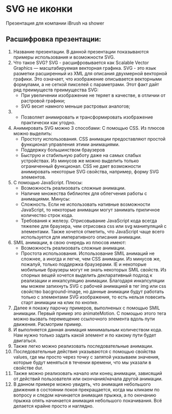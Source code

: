 # SVG не иконки

Презентация для компании iBrush на shower

## Расшифровка презентации:

1.  Название презентации. В данной презентации показываются примеры использования и возможности SVG.
2.  Что такое SVG? SVG - расшифровывается как Scalable Vector Graphics — масштабируемая векторная графика. SVG - это язык разметки расширенный из XML для описания двухмерной векторной графики. Это означает, что изображение описывается векторными формулами, а не сеткой пикселей с параметрами. Этот факт дайт ряд преимуществ преимущества SVG:
    * При увеличении изображение не теряет в качестве, в отличии от растровой графики;
    * SVG весит намного меньше растровых аналогов;
3.  * Позволяет анимировать и трансформировать изображение практически как угодно.
4.  Анимировать SVG можно 3 способами:
    С помощью CSS. Из плюсов можно выделить:
    * Простоту использования. CSS анимации предоставляют простой функционал управления этими анимациями.
    * Поддержку большинством браузеров
    * Быструю и стабильную работу даже на самых слабых устройствах.
    Из минусов же можно выделить только ограниченный функционал. CSS не дает возможности анимировать некоторые SVG свойства, например, форму SVG элементов.
5.  С помощью JavaScript. Плюсы:
    * Возможность реализовать сложные анимации.
    * Наличие множества библиотек для облегчения работы с анимациями.
    Минусы:
    * Сложность. Если не использовать нативные возможности JavaScript, то некоторые анимации могут занимать приличное количество строк кода.
    * Требования к железу. Отрисовывание JavaScript кода всегда тяжелее для браузера, чем отрисовка css или svg манипуляций с элементами.
    Также хочется отметить, что JavaScript чаще всего используется для императивного описания анимации.
6.  SMIL анимации, в свою очередь из плюсов имеют:
    * Возможность реализовать сложные анимации.
    * Простота использования. Использование SMIL анимаций не сложнее, а иногда и легче, чем CSS анимации.
    Из минусов же, пожалуй, только поддержка браузерами. IE и некоторые мобильные браузеры могут не знать некоторых SMIL свойств.
    Из спорных вещей хочется выделить декларативный подход к реализации и инкапсуляцию анимации. Благодаря инкапсуляции мы можем запихнуть SVG с рабочей анимацией в тег img или css свойство bacground-image, но данные анимации будут работать только с элементами SVG изображения, то есть нельзя повесить старт анимации на клик по кнопке.
7.  Далее я покажу парочку примеров, выполненых с помощью SMIL анимации. Первый пример это animateMotion. С помощью этого тега можно вызвать перемещение ссылочного элемента вдоль пути движения. Расмотрим пример.
8.  И выполняется данная анимация минимальным количеством кода. Нам нужно только задать какой элемент и по какому пути будет двигаться.
9.  Также легко можно реализовать последовательные анимации.
10. Последовательные действия указываются с помощью свойства values, где мы просто через точку с запятой указываем значения, которые будут меняться в течении времени, что мы указали в свойстве dur.
11. Также можно реализовать начало или конец анимации, зависящий от действий пользователя или окончания/начала другой анимации.
12. В данном примере можно увидеть, что анимация небольшого движения в состоянии покоя прекращается, когда мы кликаем по вопросу и следом начинается анимация прыжка, а по окнчанию прыжка опять начинается анимация небольшого покачивания. Всё делается крайне просто и наглядно.